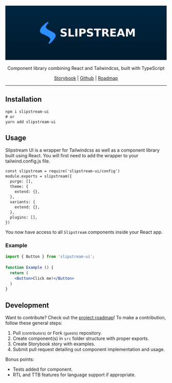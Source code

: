 <p align="center">
  <a href="https://slipstream-ui.netlify.app">
    <img src="slipstream-banner.png" alt="Slipstream UI">
  </a>
</p>
<p align="center">
  Component library combining React and Tailwindcss, built with TypeScript
</p>
<p align="center">
  <a href="https://slipstream-ui.netlify.app">Storybook</a> | <a href="https://github.com/michaelmcshinsky/slipstream-ui">Github</a> | <a href="https://github.com/michaelmcshinsky/slipstream-ui/projects/1">Roadmap</a>
</p>
<hr/>

## Installation

```
npm i slipstream-ui
# or
yarn add slipstream-ui
```

## Usage

Slipstream UI is a wrapper for Tailwindcss as well as a component library built using React. You will first need to add the wrapper to your tailwind.config.js file.

```
const slipstream = require('slipstream-ui/config')
module.exports = slipstream({
  purge: [],
  theme: {
    extend: {},
  },
  variants: {
    extend: {},
  },
  plugins: [],
})
```

You now have access to all `Slipstream` components inside your React app.

### Example

``` jsx
import { Button } from 'slipstream-ui';

function Example () {
  return (
    <Button>Click me!</Button>
  )
}
```

## Development

Want to contribute? Check out the <a href="https://github.com/michaelmcshinsky/slipstream-ui/projects/1">project roadmap</a>! To make a contribution, follow these general steps:

1. Pull <small>(contributors)</small> or Fork <small>(guests)</small> repository.
2. Create component(s) in `src` folder structure with proper exports.
3. Create Storybook story with examples.
4. Submit pull request detailing out component implementation and usage.

Bonus points:
* Tests added for component.
* RTL and TTB features for language support if appropriate.